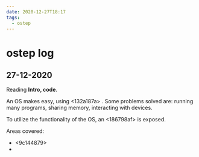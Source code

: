 ```yaml
---
date: 2020-12-27T18:17
tags: 
  - ostep
---
```


# ostep log

## 27-12-2020

Reading **Intro, code**.

An OS makes <e401931e> easy, using <132a187a> . Some problems solved are: running many programs, sharing memory, interacting with devices.

To utilize the functionality of the OS, an <186798af> is exposed.

Areas covered:
- <9c144879> 
- <d1ab5193> 
